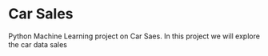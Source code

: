 # Car Sales
Python Machine Learning project on Car Saes. In this project we will explore the car data sales
